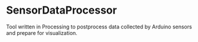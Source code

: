 # SensorDataProcessor
Tool written in Processing to postprocess data collected by Arduino sensors and prepare for visualization.
